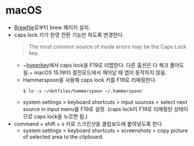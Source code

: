 # macOS

- [Brewfile](../packages/Brewfile)로부터 brew 패키지 설치.
- caps lock 키가 한영 전환 기능만 하도록 변경한다.
  > The most common source of mode errors may be the Caps Lock key.
  - ~[hyperkey](https://formulae.brew.sh/cask/hyperkey)에서 caps lock을 F19로 리맵한다. 다른 옵션은 다 체크 풀어도 됨.~ macOS 15.1부터 절전모드에서 깨어날 때 앱이 동작하지 않음.
  - Hammerspoon을 사용해 caps lock 키를 F19로 리매핑한다.
    ```
    $ ln -s ~/dotfiles/hammerspoon ~/.hammerspoon
    ```
  - system settings > keyboard shortcuts > input sources > select next source in input menu를 F19로 설정. (caps lock이 F19로 리매핑된 상태이므로 caps lock을 누르면 됨.)
- command + shift + s 키로 스크린샷을 클립보드에 붙여넣도록 한다.
  - system settings > keyboard shortcuts > screenshots > copy picture of selected area to the clipboard.
